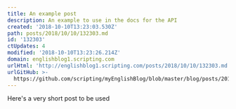 ```yaml
---
title: An example post
description: An example to use in the docs for the API
created: '2018-10-10T13:23:03.530Z'
path: posts/2018/10/10/132303.md
id: '132303'
ctUpdates: 4
modified: '2018-10-10T13:23:26.214Z'
domain: englishblog1.scripting.com
urlHtml: 'http://englishblog1.scripting.com/posts/2018/10/10/132303.md'
urlGitHub: >-
  https://github.com/scripting/myEnglishBlog/blob/master/blog/posts/2018/10/10/132303.md
---
```

Here's a very short post to be used
